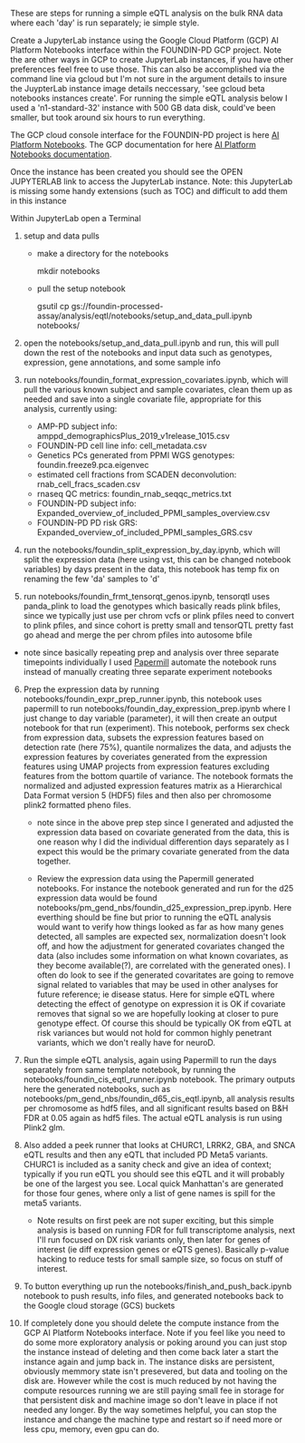 These are steps for running a simple eQTL analysis on the bulk RNA data where each 'day' is run separately; ie simple style.

Create a JupyterLab instance using the Google Cloud Platform (GCP) AI Platform Notebooks interface within the FOUNDIN-PD GCP project. Note the are other ways in GCP to create JupyterLab instances, if you have other preferences feel free to use those. This can also be accomplished via the command line via gcloud but I'm not sure in the argument details to insure the JuypterLab instance image details neccessary, 'see gcloud beta notebooks instances create'. For running the simple eQTL analysis below I used a 'n1-standard-32' instance with 500 GB data disk, could've been smaller, but took around six hours to run everything.

The GCP cloud console interface for the FOUNDIN-PD project is here [AI Platform Notebooks](https://console.cloud.google.com/ai-platform/notebooks/list/instances?project=foundin-pd). The GCP documentation for here [AI Platform Notebooks documentation](https://cloud.google.com/ai-platform/notebooks/docs).

Once the instance has been created you should see the OPEN JUPYTERLAB link to access the JupyterLab instance.
Note: this JupyterLab is missing some handy extensions (such as TOC) and difficult to add them in this instance

Within JupyterLab open a Terminal
1. setup and data pulls
    - make a directory for the notebooks

        mkdir notebooks

    - pull the setup notebook

        gsutil cp gs://foundin-processed-assay/analysis/eqtl/notebooks/setup_and_data_pull.ipynb notebooks/

2. open the notebooks/setup_and_data_pull.ipynb and run, this will pull down the rest of the notebooks and input data such as genotypes, expression, gene annotations, and some sample info

3. run notebooks/foundin_format_expression_covariates.ipynb, which will pull the various known subject and sample covariates, clean them up as needed and save into a single covariate file, appropriate for this analysis, currently using:
     - AMP-PD subject info: amppd_demographicsPlus_2019_v1release_1015.csv
     - FOUNDIN-PD cell line info: cell_metadata.csv
     - Genetics PCs generated from PPMI WGS genotypes: foundin.freeze9.pca.eigenvec
     - estimated cell fractions from SCADEN deconvolution: rnab_cell_fracs_scaden.csv
     - rnaseq QC metrics: foundin_rnab_seqqc_metrics.txt
     - FOUNDIN-PD subject info: Expanded_overview_of_included_PPMI_samples_overview.csv
     - FOUNDIN-PD PD risk GRS: Expanded_overview_of_included_PPMI_samples_GRS.csv

4. run the notebooks/foundin_split_expression_by_day.ipynb, which will split the expression data (here using vst, this can be changed notebook variables) by days present in the data, this notebook has temp fix on renaming the few 'da' samples to 'd'

5. run notebooks/foundin_frmt_tensorqt_genos.ipynb, tensorqtl uses panda_plink to load the genotypes which basically reads plink bfiles, since we typically just use per chrom vcfs or plink pfiles need to convert to plink pfiles, and since cohort is pretty small and tensorQTL pretty fast go ahead and merge the per chrom pfiles into autosome bfile
    
- note since basically repeating prep and analysis over three separate timepoints individually I used [Papermill](https://papermill.readthedocs.io/en/latest/) automate the notebook runs instead of manually creating three separate experiment notebooks

6. Prep the expression data by running notebooks/foundin_expr_prep_runner.ipynb, this notebook uses papermill to run notebooks/foundin_day_expression_prep.ipynb where I just change to day variable (parameter), it will then create an output notebook for that run (experiment). This notebook, performs sex check from expression data, subsets the expression features based on detection rate (here 75%), quantile normalizes the data, and adjusts the expression features by coveriates generated from the expression features using UMAP projects from expression features excluding features from the bottom quartile of variance. The notebook formats the normalized and adjusted expression features matrix as a Hierarchical Data Format version 5 (HDF5) files and then also per chromosome plink2 formatted pheno files. 

    - note since in the above prep step since I generated and adjusted the expression data based on covariate generated from the data, this is one reason why I did the individual differention days separately as I expect this would be the primary covariate generated from the data together.

    - Review the expression data using the Papermill generated notebooks. For instance the notebook generated and run for the d25 expression data would be found notebooks/pm_gend_nbs/foundin_d25_expression_prep.ipynb. Here everthing should be fine but prior to running the eQTL analysis would want to verify how things looked as far as how many genes detected, all samples are expected sex, normalization doesn't look off, and how the adjustment for generated covariates changed the data (also includes some information on what known covariates, as they become available(?), are correlated with the generated ones). I often do look to see if the generated covaritates are going to remove signal related to variables that may be used in other analyses for future reference; ie disease status. Here for simple eQTL where detecting the effect of genotype on expression it is OK if covariate removes that signal so we are hopefully looking at closer to pure genotype effect. Of course this should be typically OK from eQTL at risk variances but would not hold for common highly penetrant variants, which we don't really have for neuroD.

7. Run the simple eQTL analysis, again using Papermill to run the days separately from same template notebook, by running the notebooks/foundin_cis_eqtl_runner.ipynb notebook. The primary outputs here the generated notebooks, such as notebooks/pm_gend_nbs/foundin_d65_cis_eqtl.ipynb, all analysis results per chromosome as hdf5 files, and all significant results based on B&H FDR at 0.05 again as hdf5 files. The actual eQTL analysis is run using Plink2 glm.

8. Also added a peek runner that looks at CHURC1, LRRK2, GBA, and SNCA eQTL results and then any eQTL that included PD Meta5 variants. CHURC1 is included as a sanity check and give an idea of context; typically if you run eQTL you should see this eQTL and it will probably be one of the largest you see. Local quick Manhattan's are generated for those four genes, where only a list of gene names is spill for the meta5 variants.

    - Note results on first peek are not super exciting, but this simple analysis is based on running FDR for full transcriptome analysis, next I'll run focused on DX risk variants only, then later for genes of interest (ie diff expression genes or eQTS genes). Basically p-value hacking to reduce tests for small sample size, so focus on stuff of interest.

9. To button everything up run the notebooks/finish_and_push_back.ipynb notebook to push results, info files, and generated notebooks back to the Google cloud storage (GCS) buckets

10. If completely done you should delete the compute instance from the GCP AI Platform Notebooks interface. Note if you feel like you need to do some more exploratory analysis or poking around you can just stop the instance instead of deleting and then come back later a start the instance again and jump back in. The instance disks are persistent, obviously memmory state isn't presevered, but data and tooling on the disk are. However while the cost is much reduced by not having the compute resources running we are still paying small fee in storage for that persistent disk and machine image so don't leave in place if not needed any longer. By the way sometimes helpful, you can stop the instance and change the machine type and restart so if need more or less cpu, memory, even gpu can do.


